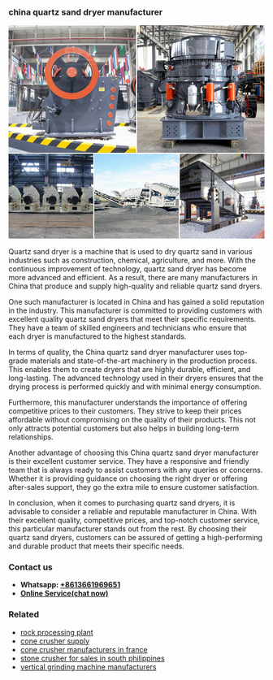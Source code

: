 <h3>china quartz sand dryer manufacturer</h3><img src='1708309275.jpg' alt=''><p>Quartz sand dryer is a machine that is used to dry quartz sand in various industries such as construction, chemical, agriculture, and more. With the continuous improvement of technology, quartz sand dryer has become more advanced and efficient. As a result, there are many manufacturers in China that produce and supply high-quality and reliable quartz sand dryers.</p><p>One such manufacturer is located in China and has gained a solid reputation in the industry. This manufacturer is committed to providing customers with excellent quality quartz sand dryers that meet their specific requirements. They have a team of skilled engineers and technicians who ensure that each dryer is manufactured to the highest standards.</p><p>In terms of quality, the China quartz sand dryer manufacturer uses top-grade materials and state-of-the-art machinery in the production process. This enables them to create dryers that are highly durable, efficient, and long-lasting. The advanced technology used in their dryers ensures that the drying process is performed quickly and with minimal energy consumption.</p><p>Furthermore, this manufacturer understands the importance of offering competitive prices to their customers. They strive to keep their prices affordable without compromising on the quality of their products. This not only attracts potential customers but also helps in building long-term relationships.</p><p>Another advantage of choosing this China quartz sand dryer manufacturer is their excellent customer service. They have a responsive and friendly team that is always ready to assist customers with any queries or concerns. Whether it is providing guidance on choosing the right dryer or offering after-sales support, they go the extra mile to ensure customer satisfaction.</p><p>In conclusion, when it comes to purchasing quartz sand dryers, it is advisable to consider a reliable and reputable manufacturer in China. With their excellent quality, competitive prices, and top-notch customer service, this particular manufacturer stands out from the rest. By choosing their quartz sand dryers, customers can be assured of getting a high-performing and durable product that meets their specific needs.</p><h3>Contact us</h3><ul><li><strong>Whatsapp:&nbsp;<a href="https://wa.me/8613661969651">+8613661969651</a></strong></li><li><a href="https://swt.shibang-china.com/?git&amp;zhl&amp;china quartz sand dryer manufacturer"><strong>Online Service(chat now)</strong></a></li></ul><h3>Related</h3><ul><li><a href='rock processing plant.md'>rock processing plant</a></li><li><a href='cone crusher supply.md'>cone crusher supply</a></li><li><a href='cone crusher manufacturers in france.md'>cone crusher manufacturers in france</a></li><li><a href='stone crusher for sales in south philippines.md'>stone crusher for sales in south philippines</a></li><li><a href='vertical grinding machine manufacturers.md'>vertical grinding machine manufacturers</a></li></ul>